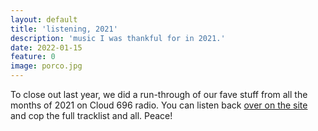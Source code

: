 ```yaml
---
layout: default
title: 'listening, 2021'
description: 'music I was thankful for in 2021.'
date: 2022-01-15
feature: 0
image: porco.jpg
---
```


To close out last year, we did a run-through of our fave stuff from all the months of 2021 on Cloud 696 radio. You can listen back [over on the site](https://www.cloud696.club/2021/12/yard-5/) and cop the full tracklist and all. Peace!
